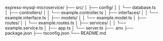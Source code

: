 express-mysql-microservice/
├── src/
│ ├── config/
│ │ └── database.ts
│ ├── controllers/
│ │ └── example.controller.ts
│ ├── interfaces/
│ │ └── example.interface.ts
│ ├── models/
│ │ └── example.model.ts
│ ├── routes/
│ │ └── example.routes.ts
│ ├── services/
│ │ └── example.service.ts
│ ├── app.ts
│ └── server.ts
├── .env
├── package.json
├── tsconfig.json
└── README.md
